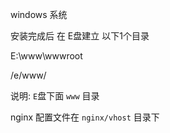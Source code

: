 
windows 系统


安装完成后
在 E盘建立 以下1个目录

E:\www\wwwroot


/e/www/

说明: `E`盘下面 `www` 目录


nginx 配置文件在 `nginx/vhost` 目录下